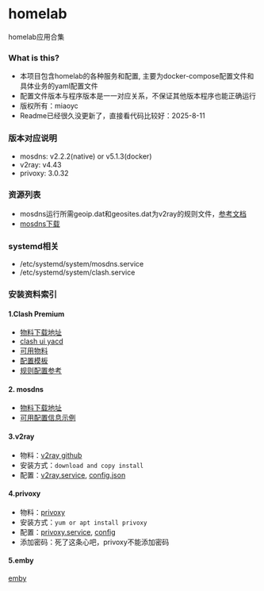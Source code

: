 # homelab
homelab应用合集

### What is this?
- 本项目包含homelab的各种服务和配置, 主要为docker-compose配置文件和具体业务的yaml配置文件
- 配置文件版本与程序版本是一一对应关系，不保证其他版本程序也能正确运行
- 版权所有：miaoyc
- Readme已经很久没更新了，直接看代码比较好：2025-8-11

### 版本对应说明
- mosdns: v2.2.2(native) or v5.1.3(docker)
- v2ray: v4.43
- privoxy: 3.0.32


### 资源列表
- mosdns运行所需geoip.dat和geosites.dat为v2ray的规则文件，[参考文档](https://github.com/Loyalsoldier/v2ray-rules-dat)
- [mosdns下载](https://github.com/IrineSistiana/mosdns/releases)

### systemd相关
- /etc/systemd/system/mosdns.service
- /etc/systemd/system/clash.service  

### 安装资料索引
#### 1.Clash Premium
- [物料下载地址](https://github.com/zhongfly/Clash-premium-backup) 
- [clash ui yacd](clash/yacd.tar.xz)
- [可用物料](clash)
- [配置模板](https://gist.github.com/mcxiaoke/d41b9f6aefe15002b38b95c96c60ffc0)
- [规则配置参考](https://github.com/Loyalsoldier/clash-rules)

#### 2. mosdns
- [物料下载地址](https://github.com/IrineSistiana/mosdns/releases)
- [可用配置信息示例](mosdns)

#### 3.v2ray
- 物料：[v2ray github](https://github.com/v2fly/v2ray-core)
- 安装方式：`download and copy install`
- 配置：[v2ray.service](./v2ray/v2ray.service), [config.json](./v2ray/config.json)

#### 4.privoxy
- 物料：[privoxy](https://www.privoxy.org/sf-download-mirror/)
- 安装方式：`yum or apt install privoxy`
- 配置：[privoxy.service](./privoxy/privoxy.service), [config](./privoxy/config)
- 添加密码：死了这条心吧，privoxy不能添加密码

#### 5.emby
[emby](emby)

